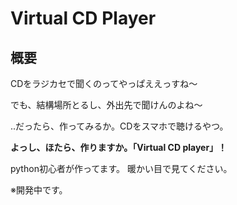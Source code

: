 # Virtual CD Player
## 概要
CDをラジカセで聞くのってやっぱええっすね〜</p>
でも、結構場所とるし、外出先で聞けんのよね〜</p>
..だったら、作ってみるか。CDをスマホで聴けるやつ。</p>
**よっし、ほたら、作りますか。「Virtual CD player」！**

python初心者が作ってます。
暖かい目で見てください。

※開発中です。
